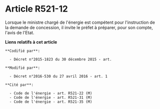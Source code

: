 # Article R521-12

Lorsque le ministre chargé de l'énergie est compétent pour l'instruction de la demande de concession, il invite le préfet à
préparer, pour son compte, l'avis de l'Etat.

**Liens relatifs à cet article**

	**Codifié par**:

	  - Décret n°2015-1823 du 30 décembre 2015 - art.

	**Modifié par**:

	  - Décret n°2016-530 du 27 avril 2016 - art. 1

	**Cité par**:

	  - Code de l'énergie - art. R521-22 (M)
	  - Code de l'énergie - art. R521-31 (M)
	  - Code de l'énergie - art. R521-35 (M)
